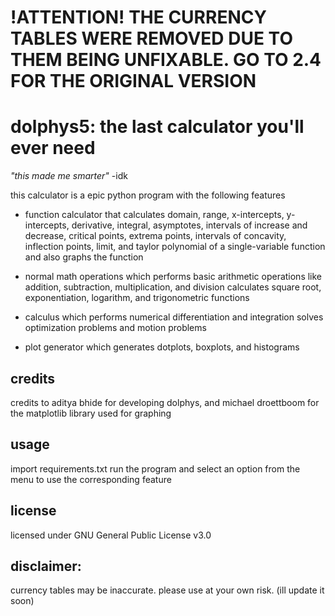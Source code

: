# !ATTENTION! THE CURRENCY TABLES WERE REMOVED DUE TO THEM BEING UNFIXABLE. GO TO 2.4 FOR THE ORIGINAL VERSION

# dolphys5: the last calculator you'll ever need

*"this made me smarter"* -idk

this calculator is a epic python program with the following features


- function calculator  that calculates domain, range, x-intercepts, y-intercepts, derivative, integral, asymptotes, intervals of increase and decrease, critical points, extrema points, intervals of concavity, inflection points, limit, and taylor polynomial of a single-variable function and also graphs the function

- normal math operations which performs basic arithmetic operations like addition, subtraction, multiplication, and division
calculates square root, exponentiation, logarithm, and trigonometric functions

- calculus which performs numerical differentiation and integration
solves optimization problems and motion problems

- plot generator which generates dotplots, boxplots, and histograms


credits
---
credits to aditya bhide for developing dolphys, and michael droettboom for the matplotlib library used for graphing

usage
--
import requirements.txt
run the program and select an option from the menu to use the corresponding feature


license
---
licensed under GNU General Public License v3.0




disclaimer:
----

 currency tables may be inaccurate. please use at your own risk. (ill update it soon)
